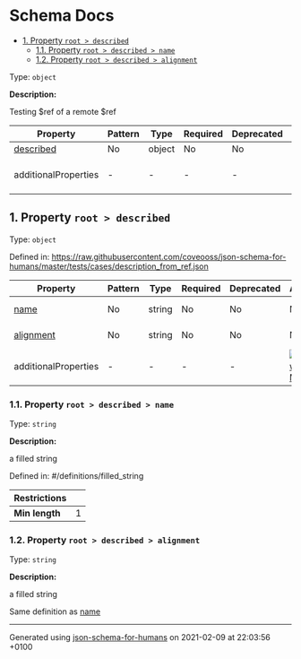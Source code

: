 # Schema Docs

- [1. Property `root > described`](#described)
  - [1.1. Property `root > described > name`](#described_name)
  - [1.2. Property `root > described > alignment`](#described_alignment)

Type: `object`

**Description:** <p>Testing $ref of a remote $ref</p>

| Property | Pattern | Type | Required | Deprecated | Additional | Description |
| -------- | ------- | ---- | -------- | ---------- | ---------- | ----------- |
| [described](#described)|No|object|No|No| No|-|
  | additionalProperties | - | - | - | - |  [![made-with-Markdown](https://img.shields.io/badge/Any%20type-allowed-green)](# "Additional Properties of any type are allowed.") | - |        

## <a name="described"></a>1. Property `root > described`

Type: `object`

Defined in: https://raw.githubusercontent.com/coveooss/json-schema-for-humans/master/tests/cases/description_from_ref.json

| Property | Pattern | Type | Required | Deprecated | Additional | Description |
| -------- | ------- | ---- | -------- | ---------- | ---------- | ----------- |
| [name](#described_name)|No|string|No|No| No|a filled string|
| [alignment](#described_alignment)|No|string|No|No| No|a filled string|
  | additionalProperties | - | - | - | - |  [![made-with-Markdown](https://img.shields.io/badge/Not%20allowed-red)](# "Additional Properties not allowed.") | - |        

### <a name="described_name"></a>1.1. Property `root > described > name`

Type: `string`

**Description:** <p>a filled string</p>

Defined in: #/definitions/filled_string

| Restrictions |   |
| ------------ | - |
| **Min length** | 1 |

### <a name="described_alignment"></a>1.2. Property `root > described > alignment`

Type: `string`

**Description:** <p>a filled string</p>

Same definition as [name](#described_name)

----------------------------------------------------------------------------------------------------------------------------
Generated using [json-schema-for-humans](https://github.com/coveooss/json-schema-for-humans) on 2021-02-09 at 22:03:56 +0100